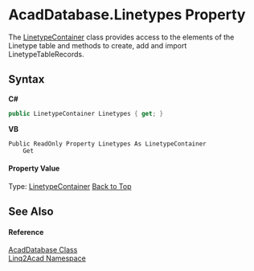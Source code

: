 # AcadDatabase.Linetypes Property 
 

The <a href="T_Linq2Acad_LinetypeContainer.md#LinetypeContainer-Class">LinetypeContainer</a> class provides access to the elements of the Linetype table and methods to create, add and import LinetypeTableRecords.

## Syntax

**C#**<br />
``` C#
public LinetypeContainer Linetypes { get; }
```

**VB**<br />
``` VB
Public ReadOnly Property Linetypes As LinetypeContainer
	Get
```


#### Property Value
Type: <a href="T_Linq2Acad_LinetypeContainer.md#LinetypeContainer-Class">LinetypeContainer</a>
<a href="#AcadDatabaseLinetypes-Property">Back to Top</a>

## See Also


#### Reference
<a href="T_Linq2Acad_AcadDatabase.md#AcadDatabase-Class">AcadDatabase Class</a><br /><a href="N_Linq2Acad.md#Linq2Acad-Namespace">Linq2Acad Namespace</a><br />
